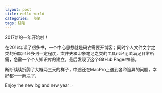 ```yaml
---
layout: post
title: Hello World
categories:  随笔
tags: 随笔
---
```


2017新的一年开始啦！

在2016年读了很多书，一个中心思想就是码农需要开博客；同时个人文件文字之类的积累已经多到一定程度，文件夹和印象笔记之类的工具已经无法满足日常所需，急需一个个人知识库的建立，最后发现了这个GitHub Pages神器。

断断续续折腾了大概两三天的样子，中途还在MacPro上遇到各种诡异的问题，幸好都一一解决了。

Enjoy the new log and new year :)
